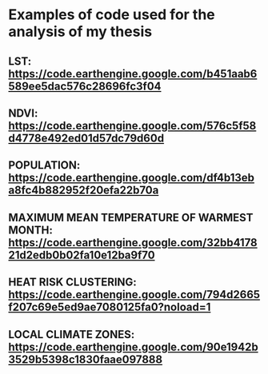 # Examples of code used for the analysis of my thesis
## LST: https://code.earthengine.google.com/b451aab6589ee5dac576c28696fc3f04
## NDVI: https://code.earthengine.google.com/576c5f58d4778e492ed01d57dc79d60d
## POPULATION: https://code.earthengine.google.com/df4b13eba8fc4b882952f20efa22b70a
## MAXIMUM MEAN TEMPERATURE OF WARMEST MONTH: https://code.earthengine.google.com/32bb417821d2edb0b02fa10e12ba9f70
## HEAT RISK CLUSTERING: https://code.earthengine.google.com/794d2665f207c69e5ed9ae7080125fa0?noload=1
## LOCAL CLIMATE ZONES: https://code.earthengine.google.com/90e1942b3529b5398c1830faae097888
